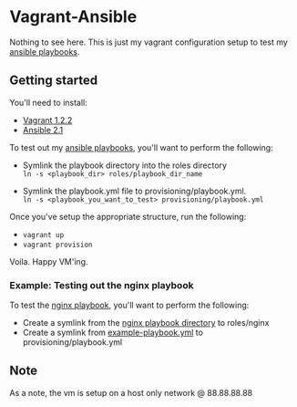 # Vagrant-Ansible

Nothing to see here.  This is just my vagrant configuration setup to test
my [ansible playbooks](https://github.com/ryankanno/playbooks/).

## Getting started

You'll need to install:

  * [Vagrant 1.2.2](http://downloads.vagrantup.com/)
  * [Ansible 2.1](http://www.ansibleworks.com/docs/gettingstarted.html)

To test out my [ansible playbooks](https://github.com/ryankanno/playbooks/), you'll want to perform the following:

  * Symlink the playbook directory into the roles directory <br/> `ln -s <playbook_dir> roles/playbook_dir_name`

  * Symlink the playbook.yml file to provisioning/playbook.yml. <br/> `ln -s <playbook_you_want_to_test> provisioning/playbook.yml`

Once you've setup the appropriate structure, run the following:

  * `vagrant up`
  * `vagrant provision`

Voila. Happy VM'ing.

### Example: Testing out the nginx playbook

To test the [nginx playbook](https://github.com/ryankanno/playbooks/tree/master/nginx), you'll want to perform the following:

  * Create a symlink from the [nginx playbook directory](https://github.com/ryankanno/playbooks/tree/master/nginx) to roles/nginx
  * Create a symlink from [example-playbook.yml](https://github.com/ryankanno/playbooks/blob/master/nginx/example-playbook.yml) to provisioning/playbook.yml

## Note

As a note, the vm is setup on a host only network @ 88.88.88.88
